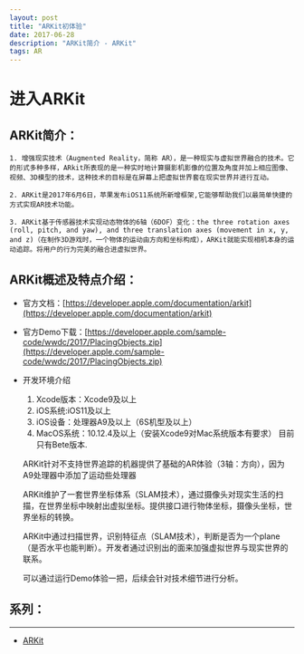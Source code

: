 ```yaml
---
layout: post
title: "ARKit初体验"
date: 2017-06-28
description: "ARKit简介 - ARKit"
tags: AR
---
```


# 进入ARKit
## ARKit简介：    
    1. 增强现实技术（Augmented Reality，简称 AR），是一种现实与虚拟世界融合的技术。它的形式多种多样，ARkit所表现的是一种实时地计算摄影机影像的位置及角度并加上相应图像、视频、3D模型的技术，这种技术的目标是在屏幕上把虚拟世界套在现实世界并进行互动。

    2. ARKit是2017年6月6日，苹果发布iOS11系统所新增框架,它能够帮助我们以最简单快捷的方式实现AR技术功能。

    3. ARKit基于传感器技术实现动态物体的6轴（6DOF）变化：the three rotation axes (roll, pitch, and yaw), and three translation axes (movement in x, y, and z)（在制作3D游戏时，一个物体的运动由方向和坐标构成），ARKit就能实现相机本身的运动追踪。将用户的行为完美的融合进虚拟世界。
    
## ARKit概述及特点介绍：  
* 官方文档：[https://developer.apple.com/documentation/arkit](https://developer.apple.com/documentation/arkit)
* 官方Demo下载：[https://developer.apple.com/sample-code/wwdc/2017/PlacingObjects.zip](https://developer.apple.com/sample-code/wwdc/2017/PlacingObjects.zip)
* 开发环境介绍   
    1. Xcode版本：Xcode9及以上 
    2. iOS系统:iOS11及以上 
    3. iOS设备：处理器A9及以上（6S机型及以上） 
    4. MacOS系统：10.12.4及以上（安装Xcode9对Mac系统版本有要求） 目前只有Bete版本.
    
    ARKit针对不支持世界追踪的机器提供了基础的AR体验（3轴：方向），因为A9处理器中添加了运动些处理器

    ARKit维护了一套世界坐标体系（SLAM技术），通过摄像头对现实生活的扫描，在世界坐标中映射出虚拟坐标。提供接口进行物体坐标，摄像头坐标，世界坐标的转换。

    ARKit中通过扫描世界，识别特征点（SLAM技术），判断是否为一个plane（是否水平也能判断）。开发者通过识别出的面来加强虚拟世界与现实世界的联系。

    可以通过运行Demo体验一把，后续会针对技术细节进行分析。

## 系列：
---
* [ARKit](/2017/07/ARKit/)